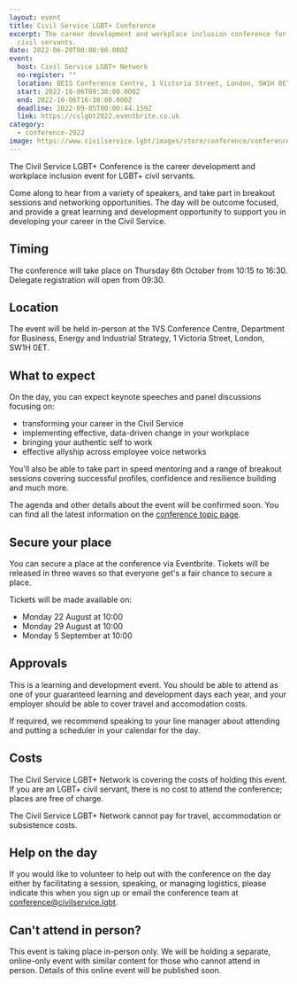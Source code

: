 ```yaml
---
layout: event
title: Civil Service LGBT+ Conference
excerpt: The career development and workplace inclusion conference for LGBT+
  civil servants.
date: 2022-06-20T00:00:00.000Z
event:
  host: Civil Service LGBT+ Network
  no-register: ""
  location: BEIS Conference Centre, 1 Victoria Street, London, SW1H 0ET
  start: 2022-10-06T09:30:00.000Z
  end: 2022-10-06T16:30:00.000Z
  deadline: 2022-09-05T00:00:44.159Z
  link: https://cslgbt2022.eventbrite.co.uk
category:
  - conference-2022
image: https://www.civilservice.lgbt/images/store/conference/conference-2022.png
---
```

The Civil Service LGBT+ Conference is the career development and workplace inclusion event for LGBT+ civil servants. 

Come along to hear from a variety of speakers, and take part in breakout sessions and networking opportunities. The day will be outcome focused, and provide a great learning and development opportunity to support you in developing your career in the Civil Service.

## Timing

The conference will take place on Thursday 6th October from 10:15 to 16:30. Delegate registration will open from 09:30.

## Location 

The event will be held in-person at the 1VS Conference Centre, Department for Business, Energy and Industrial Strategy, 1 Victoria Street, London, SW1H 0ET.

## What to expect

On the day, you can expect keynote speeches and panel discussions focusing on:

* transforming your career in the Civil Service
* implementing effective, data-driven change in your workplace
* bringing your authentic self to work
* effective allyship across employee voice networks

You'll also be able to take part in speed mentoring and a range of breakout sessions covering successful profiles, confidence and resilience building and much more.

The agenda and other details about the event will be confirmed soon. You can find all the latest information on the [conference topic page](/conference-2022).

## Secure your place

You can secure a place at the conference via Eventbrite. Tickets will be released in three waves so that everyone get's a fair chance to secure a place. 

Tickets will be made available on:

- Monday 22 August at 10:00
- Monday 29 August at 10:00
- Monday 5 September at 10:00

## Approvals 

This is a learning and development event. You should be able to attend as one of your guaranteed learning and development days each year, and your employer should be able to cover travel and accomodation costs.

If required, we recommend speaking to your line manager about attending and putting a scheduler in your calendar for the day.

## Costs

The Civil Service LGBT+ Network is covering the costs of holding this event. If you are an LGBT+ civil servant, there is no cost to attend the conference; places are free of charge.

The Civil Service LGBT+ Network cannot pay for travel, accommodation or subsistence costs.


## Help on the day

If you would like to volunteer to help out with the conference on the day either by facilitating a session, speaking, or managing logistics, please indicate this when you sign up or email the conference team at <conference@civilservice.lgbt>. 

## Can't attend in person?

This event is taking place in-person only. We will be holding a separate, online-only event with similar content for those who cannot attend in person. Details of this online event will be published soon.

